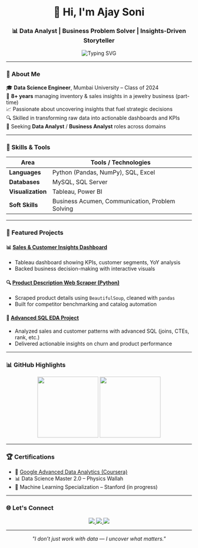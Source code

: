 <h1 align="center">👋 Hi, I'm Ajay Soni</h1>
<h3 align="center">📊 Data Analyst | Business Problem Solver | Insights-Driven Storyteller</h3>

<p align="center">
  <img src="https://readme-typing-svg.herokuapp.com?font=Fira+Code&pause=1000&color=3CB371&center=true&vCenter=true&width=480&lines=Data+driven+decision+maker;Tableau+%7C+SQL+%7C+Python+%7C+Power+BI;Transforming+data+into+real+business+impact" alt="Typing SVG" />
</p>

---

### 🧠 About Me

🎓 **Data Science Engineer**, Mumbai University – Class of 2024  
🏬 **8+ years** managing inventory & sales insights in a jewelry business (part-time)  
📈 Passionate about uncovering insights that fuel strategic decisions  
🔍 Skilled in transforming raw data into actionable dashboards and KPIs  
🚀 Seeking **Data Analyst** / **Business Analyst** roles across domains  

---

### 💼 Skills & Tools

| Area | Tools / Technologies |
|------|----------------------|
| **Languages** | Python (Pandas, NumPy), SQL, Excel |
| **Databases** | MySQL, SQL Server |
| **Visualization** | Tableau, Power BI |
| **Soft Skills** | Business Acumen, Communication, Problem Solving |

---

### 🚀 Featured Projects

#### 📊 [Sales & Customer Insights Dashboard](https://public.tableau.com/app/profile/ajay.soni2371/viz/SalesCustomerDashboard_17501918816110/CustomerDashbaord)
- Tableau dashboard showing KPIs, customer segments, YoY analysis  
- Backed business decision-making with interactive visuals  

#### 🔍 [Product Description Web Scraper (Python)](https://github.com/ajay4466/WebScraping-computech-)
- Scraped product details using `BeautifulSoup`, cleaned with `pandas`  
- Built for competitor benchmarking and catalog automation  

#### 🧮 [Advanced SQL EDA Project](https://github.com/ajay4466/EDA-with-SQL)
- Analyzed sales and customer patterns with advanced SQL (joins, CTEs, rank, etc.)  
- Delivered actionable insights on churn and product performance  

---

### 📊 GitHub Highlights

<p align="center">
  <img src="https://github-readme-stats.vercel.app/api?username=ajay4466&show_icons=true&theme=tokyonight&hide_title=true&hide_border=true" height="165" />
  <img src="https://github-readme-stats.vercel.app/api/top-langs/?username=ajay4466&layout=compact&theme=tokyonight&hide_border=true" height="165"/>
</p>

---

### 🏆 Certifications

- 📘 [Google Advanced Data Analytics (Coursera)](https://www.coursera.org/account/accomplishments)
- 📊 Data Science Master 2.0 – Physics Wallah  
- 🧪 Machine Learning Specialization – Stanford (in progress)

---

### 🌐 Let's Connect

<p align="center">
  <a href="mailto:ajaysoniwork@gmail.com">
    <img src="https://img.shields.io/badge/Gmail-D14836?style=flat&logo=gmail&logoColor=white" />
  </a>
  <a href="https://www.linkedin.com/in/ajay-soni-ln/">
    <img src="https://img.shields.io/badge/LinkedIn-0077B5?style=flat&logo=linkedin&logoColor=white" />
  </a>
  <a href="https://github.com/ajay4466">
    <img src="https://img.shields.io/badge/GitHub-100000?style=flat&logo=github&logoColor=white" />
  </a>
</p>

---

<p align="center"><i>"I don’t just work with data — I uncover what matters."</i></p>
